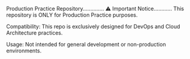 Production Practice Repository..............
⚠️ Important Notice............
This repository is ONLY for Production Practice purposes.

Compatibility: This repo is exclusively designed for DevOps and Cloud Architecture practices.

Usage: Not intended for general development or non-production environments.
